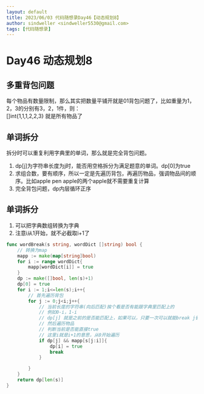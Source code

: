 ```yaml
---
layout: default
title: 2023/06/03 代码随想录Day46【动态规划8】
author: sindweller <sindweller5530@gmail.com>
tags: [代码随想录]
---
```


# Day46 动态规划8

## 多重背包问题

每个物品有数量限制，那么其实把数量平铺开就是01背包问题了，比如重量为1，2，3的分别有3，2，1件，则：  
[]int{1,1,1,2,2,3} 就是所有物品了  

## 单词拆分

拆分时可以重复利用字典里的单词，那么就是完全背包问题。

1. dp[j]为字符串长度为j时，能否用空格拆分为满足题意的单词。dp[0]为true
2. 求组合数，要有顺序，所以一定是先遍历背包，再遍历物品，强调物品间的顺序。比如apple pen apple的两个apple就不需要重复计算
3. 完全背包问题，dp内层循环正序

## 单词拆分

1. 可以把字典数组转换为字典
2. 注意i从1开始，就不必截取i+1了

```go
func wordBreak(s string, wordDict []string) bool {
    // 转换为map
    mapp := make(map[string]bool)
    for i := range wordDict{
        mapp[wordDict[i]] = true
    }
    dp := make([]bool, len(s)+1)
    dp[0] = true
    for i := 1;i<=len(s);i++{
        // 首先遍历背包
        for j := 0;j<i;j++{
            // 当前长度的字符串(向后匹配)挨个看是否有能跟字典里匹配上的
            // 例如0-i，1-i
            // dp[j] 就是之前的是否能匹配上，如果可以，只要一次可以就能break j循环
            // 然后遍历物品
            // 判断当前是否能直接true
            // 这里i就是i+1的意思，从0开始遍历
            if dp[j] && mapp[s[j:i]]{
                dp[i] = true
                break
            }

        }
    }
    return dp[len(s)]
}
```

